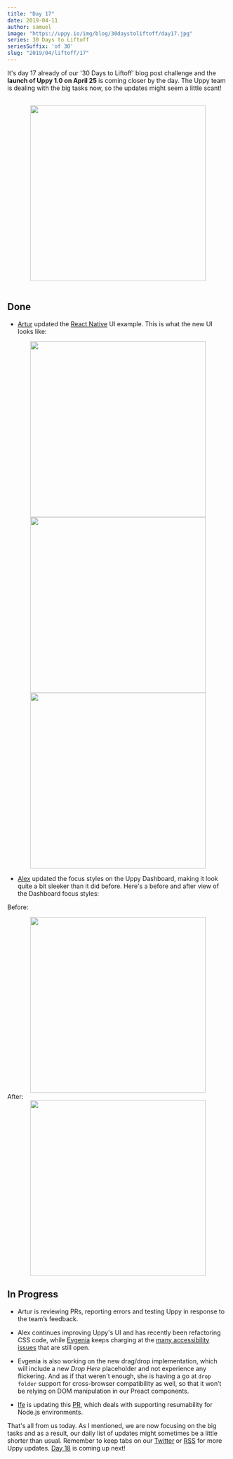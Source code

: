 ```yaml
---
title: "Day 17"
date: 2019-04-11
author: samuel
image: "https://uppy.io/img/blog/30daystoliftoff/day17.jpg"
series: 30 Days to Liftoff
seriesSuffix: 'of 30'
slug: "2019/04/liftoff/17"
---
```


It's day 17 already of our '30 Days to Liftoff' blog post challenge and the **launch of Uppy 1.0 on April 25** is coming closer by the day. The Uppy team is dealing with the big tasks now, so the updates might seem a little scant!

<center><br /><img width="400" src="/img/blog/30daystoliftoff/day17.jpg" /><br /><br /></center>

<!--truncate-->

## Done

- [Artur](https://github.com/arturi) updated the [React Native](https://github.com/transloadit/uppy/pull/988) UI example. This is what the new UI looks like:

<center><img width="400" src="/img/blog/30daystoliftoff/2019-04-11-react-native-ui-1.png" /></center>
<center><img width="400" src="/img/blog/30daystoliftoff/2019-04-11-react-native-ui-2.png" /></center>
<center><img width="400" src="/img/blog/30daystoliftoff/2019-04-11-react-native-ui-3.png" /></center>

- [Alex](https://github.com/nqst) updated the focus styles on the Uppy Dashboard, making it look quite a bit sleeker than it did before. Here's a before and after view of the Dashboard focus styles:

Before:<br />
<center><img width="400" src="/img/blog/30daystoliftoff/2019-04-11-before-focus.gif" /></center>
After:<br />
<center><img width="400" src="/img/blog/30daystoliftoff/2019-04-11-after-focus.gif" /></center>


## In Progress

- Artur is reviewing PRs, reporting errors and testing Uppy in response to the team’s feedback. 

- Alex continues improving Uppy's UI and has recently been refactoring CSS code, while [Evgenia](https://github.com/lakesare) keeps charging at the [many accessibility issues](https://github.com/transloadit/uppy/issues/created_by/nqst) that are still open.

- Evgenia is also working on the new drag/drop implementation, which will include a new _Drop Here_ placeholder and not experience any flickering. And as if that weren't enough, she is having a go at `drop folder` support for cross-browser compatibility as well, so that it won’t be relying on DOM manipulation in our Preact components.

- [Ife](https://github.com/ifedapoolarewaju) is updating this [PR](https://github.com/tus/tus-js-client/pull/73), which deals with supporting resumability for Node.js environments.


That's all from us today. As I mentioned, we are now focusing on the big tasks and as a result, our daily list of updates might sometimes be a little shorter than usual. Remember to keep tabs on our [Twitter](https://twitter.com/uppy_io) or [RSS](https://uppy.io/atom.xml) for more Uppy updates. [Day 18](/blog/2019/04/liftoff-18/) is coming up next!
